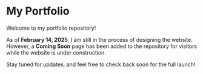 # My Portfolio

Welcome to my portfolio repository!

As of **February 14, 2025**, I am still in the process of designing the website. However, a **Coming Soon** page has been added to the repository for visitors while the website is under construction.

Stay tuned for updates, and feel free to check back soon for the full launch!

